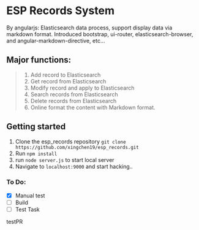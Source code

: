# ESP Records System
By angularjs: Elasticsearch data process, support display data via markdown format. Introduced bootstrap, ui-router, elasticsearch-browser, and angular-markdown-directive, etc... 
## Major functions:
> 1. Add record to Elasticsearch
> 2. Get record from Elasticsearch
> 3. Modify record and apply to Elasticsearch
> 4. Search records from Elasticsearch
> 5. Delete records from Elasticsearch
> 6. Online format the content with Markdown format.


## Getting started

1. Clone the esp_records repository `git clone https://github.com/xingchen19/esp_records.git`
2. Run `npm install`
3. run `node server.js` to start local server
4. Navigate to `localhost:9000` and start hacking..


### To Do:

- [x] Manual test
- [ ] Build 
- [ ] Test Task

testPR
